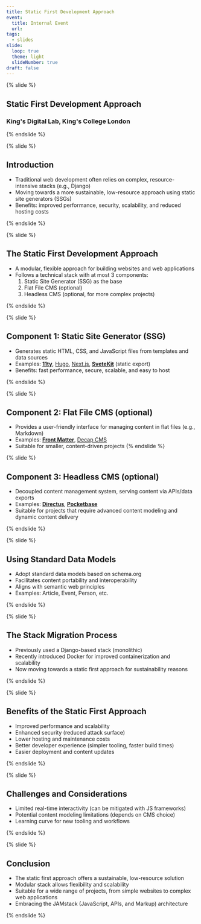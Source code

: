 ```yaml
---
title: Static First Development Approach
event:
  title: Internal Event
  url:
tags:
  - slides
slide:
  loop: true
  theme: light
  slideNumber: true
draft: false
---
```


{% slide %}

## Static First Development Approach

### King's Digital Lab, King's College London

{% endslide %}

{% slide %}

## Introduction

- Traditional web development often relies on complex, resource-intensive stacks (e.g., Django)
- Moving towards a more sustainable, low-resource approach using static site generators (SSGs)
- Benefits: improved performance, security, scalability, and reduced hosting costs

{% endslide %}

{% slide %}

## The Static First Development Approach

- A modular, flexible approach for building websites and web applications
- Follows a technical stack with at most 3 components:
  1. Static Site Generator (SSG) as the base
  2. Flat File CMS (optional)
  3. Headless CMS (optional, for more complex projects)

{% endslide %}

{% slide %}

## Component 1: Static Site Generator (SSG)

- Generates static HTML, CSS, and JavaScript files from templates and data sources
- Examples: **[11ty](https://www.11ty.dev)**, [Hugo](https://gohugo.io),
  [Next.js](https://nextjs.org), **[SveteKit](https://kit.svelte.dev)** (static export)
- Benefits: fast performance, secure, scalable, and easy to host

{% endslide %}

{% slide %}

## Component 2: Flat File CMS (optional)

- Provides a user-friendly interface for managing content in flat files (e.g., Markdown)
- Examples: **[Front Matter](https://frontmatter.codes)**, [Decap CMS](https://decapcms.org/)
- Suitable for smaller, content-driven projects
  {% endslide %}

{% slide %}

## Component 3: Headless CMS (optional)

- Decoupled content management system, serving content via APIs/data exports
- Examples: **[Directus](https://directus.io)**, **[Pocketbase](https://pocketbase.io)**
- Suitable for projects that require advanced content modeling and dynamic content delivery

{% endslide %}

{% slide %}

## Using Standard Data Models

- Adopt standard data models based on schema.org
- Facilitates content portability and interoperability
- Aligns with semantic web principles
- Examples: Article, Event, Person, etc.

{% endslide %}

{% slide %}

## The Stack Migration Process

- Previously used a Django-based stack (monolithic)
- Recently introduced Docker for improved containerization and scalability
- Now moving towards a static first approach for sustainability reasons

{% endslide %}

{% slide %}

## Benefits of the Static First Approach

- Improved performance and scalability
- Enhanced security (reduced attack surface)
- Lower hosting and maintenance costs
- Better developer experience (simpler tooling, faster build times)
- Easier deployment and content updates

{% endslide %}

{% slide %}

## Challenges and Considerations

- Limited real-time interactivity (can be mitigated with JS frameworks)
- Potential content modeling limitations (depends on CMS choice)
- Learning curve for new tooling and workflows

{% endslide %}

{% slide %}

## Conclusion

- The static first approach offers a sustainable, low-resource solution
- Modular stack allows flexibility and scalability
- Suitable for a wide range of projects, from simple websites to complex web applications
- Embracing the JAMstack (JavaScript, APIs, and Markup) architecture

{% endslide %}
